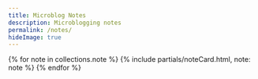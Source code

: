 ```yaml
---
title: Microblog Notes
description: Microblogging notes
permalink: /notes/
hideImage: true
---
```


{% for note in collections.note %}
{% include partials/noteCard.html, note: note %}
{% endfor %}
